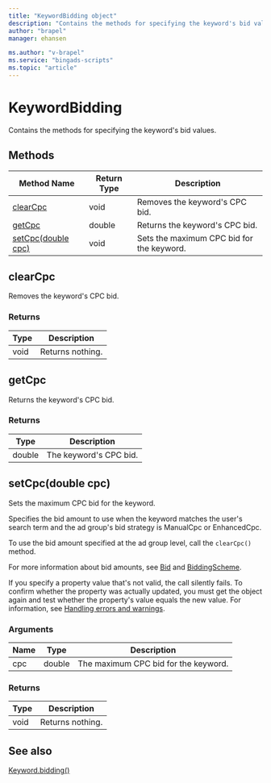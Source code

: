 ```yaml
---
title: "KeywordBidding object"
description: "Contains the methods for specifying the keyword's bid values."
author: "brapel"
manager: ehansen

ms.author: "v-brapel"
ms.service: "bingads-scripts"
ms.topic: "article"
---
```


# KeywordBidding

Contains the methods for specifying the keyword's bid values.

## Methods
|Method Name|Return Type|Description|
|-|-|-
[clearCpc](#clearcpc)|void|Removes the keyword's CPC bid.
[getCpc](#getcpc)|double|Returns the keyword's CPC bid.
[setCpc(double cpc)](#setcpc~double-cpc~)|void|Sets the maximum CPC bid for the keyword.

## <a name="clearcpc"></a>clearCpc
Removes the keyword's CPC bid. 

### Returns
|Type|Description|
|-|-
void|Returns nothing.

## <a name="getcpc"></a>getCpc
Returns the keyword's CPC bid. 

### Returns
|Type|Description|
|-|-
double|The keyword's CPC bid.

## <a name="setcpc~double-cpc~"></a>setCpc(double cpc)
Sets the maximum CPC bid for the keyword. 

Specifies the bid amount to use when the keyword matches the user's search term and the ad group's bid strategy is ManualCpc or EnhancedCpc.

To use the bid amount specified at the ad group level, call the `clearCpc()` method.

For more information about bid amounts, see [Bid](/bingads/campaign-management-service/keyword#bid) and [BiddingScheme](/bingads/campaign-management-service/keyword#biddingscheme). 

If you specify a property value that's not valid, the call silently fails. To confirm whether the property was actually updated, you must get the object again and test whether the property's value equals the new value. For information, see [Handling errors and warnings](../concepts/errors-and-warnings.md).

### Arguments
|Name|Type|Description|
|-|-|-
cpc|double|The maximum CPC bid for the keyword.

### Returns
|Type|Description|
|-|-
void|Returns nothing.



## See also

[Keyword.bidding()](Keyword.md#bidding)